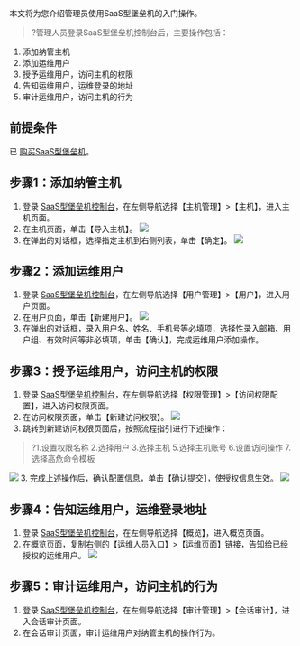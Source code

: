
本文将为您介绍管理员使用SaaS型堡垒机的入门操作。

>?管理人员登录SaaS型堡垒机控制台后，主要操作包括：
1. 添加纳管主机
2. 添加运维用户
3. 授予运维用户，访问主机的权限
4. 告知运维用户，运维登录的地址
5. 审计运维用户，访问主机的行为

## 前提条件
已 [购买SaaS型堡垒机](https://cloud.tencent.com/document/product/1025/55177)。

## 步骤1：添加纳管主机
1. 登录 [SaaS型堡垒机控制台](https://console.cloud.tencent.com/cds/dasb)，在左侧导航选择【主机管理】>【主机】，进入主机页面。
2. 在主机页面，单击【导入主机】。
![](https://main.qcloudimg.com/raw/ff8d34251d7b3083f1b85baa73afc119.png)
3. 在弹出的对话框，选择指定主机到右侧列表，单击【确定】。
![](https://main.qcloudimg.com/raw/f122b0360156f0154e452f2e9e6ca8b5.png)

## 步骤2：添加运维用户
1. 登录 [SaaS型堡垒机控制台](https://console.cloud.tencent.com/cds/dasb)，在左侧导航选择【用户管理】>【用户】，进入用户页面。
2. 在用户页面，单击【新建用户】。
![](https://main.qcloudimg.com/raw/62abcee43bd91966182af2ae81134ac6.png)
3. 在弹出的对话框，录入用户名、姓名、手机号等必填项，选择性录入邮箱、用户组、有效时间等非必填项，单击【确认】，完成运维用户添加操作。
 
## 步骤3：授予运维用户，访问主机的权限
1. 登录 [SaaS型堡垒机控制台](https://console.cloud.tencent.com/cds/dasb)，在左侧导航选择【权限管理】>【访问权限配置】，进入访问权限页面。
2. 在访问权限页面，单击【新建访问权限】。
![](https://main.qcloudimg.com/raw/d7407f7c086238ff03d5754354677233.png) 
3. 跳转到新建访问权限页面后，按照流程指引进行下述操作：
>?1.设置权限名称
>2.选择用户
>3.选择主机
>5.选择主机账号
>6.设置访问操作
>7.选择高危命令模板
>
![](https://main.qcloudimg.com/raw/cbc1811d8ad7c860dd96444eef27d74d.png)
3. 完成上述操作后，确认配置信息，单击【确认提交】，使授权信息生效。
![](https://main.qcloudimg.com/raw/21169fe68626026d34cb7c924c703db0.png)

## 步骤4：告知运维用户，运维登录地址
1. 登录 [SaaS型堡垒机控制台](https://console.cloud.tencent.com/cds/dasb)，在左侧导航选择【概览】，进入概览页面。
2. 在概览页面，复制右侧的【运维人员入口】>【运维页面】链接，告知给已经授权的运维用户。
![](https://main.qcloudimg.com/raw/373097158d7fabe2edcb852db1820a39.png)

## 步骤5：审计运维用户，访问主机的行为
1. 登录 [SaaS型堡垒机控制台](https://console.cloud.tencent.com/cds/dasb)，在左侧导航选择【审计管理】>【会话审计】，进入会话审计页面。
2. 在会话审计页面，审计运维用户对纳管主机的操作行为。
 
